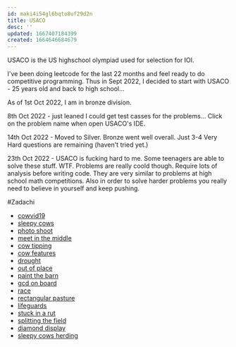 ```yaml
---
id: maki4i54gl6bqto8uf29d2n
title: USACO
desc: ''
updated: 1667407184399
created: 1664646684679
---
```


USACO is the US highschool olympiad used for selection for IOI. 

I've been doing leetcode for the last 22 months and feel ready to do competitive programming. Thus in Sept 2022, I decided to start with USACO - 25 years old and back to high school...

As of 1st Oct 2022, I am in bronze division.

8th Oct 2022 - just leaned I could get test casses for the problems... Click on the problem name when open USACO's IDE.

14th Oct 2022 - Moved to Silver. Bronze went well overall. Just 3-4 Very Hard questions are remaining (haven't tried yet.) 

23th Oct 2022 - USACO is fucking hard to me. Some teenagers are able to solve these stuff. WTF. Problems are really coold though. Require lots of analysis before writing code.
They are very similar to problems at high school math competitions. Also in order to solve harder problems you really need to believe in yourself and keep pushing.



#Zadachi
- [cowvid19](http://www.usaco.org/index.php?page=viewproblem2&cpid=1037)
- [sleepy cows](http://www.usaco.org/index.php?page=viewproblem2&cpid=892)
- [photo shoot](http://usaco.org/index.php?page=viewproblem2&cpid=1227)
- [meet in the middle](https://leetcode.com/problems/partition-array-into-two-arrays-to-minimize-sum-difference/)
- [cow tipping](http://www.usaco.org/index.php?page=viewproblem2&cpid=689)
- [cow features](http://www.usaco.org/index.php?page=viewproblem2&cpid=941)
- [drought](http://usaco.org/index.php?page=viewproblem2&cpid=1181)
- [out of place](http://www.usaco.org/index.php?page=viewproblem2&cpid=785)
- [paint the barn](http://www.usaco.org/index.php?page=viewproblem2&cpid=919)
- [gcd on board](https://atcoder.jp/contests/abc125/tasks/abc125_c)
- [race](http://www.usaco.org/index.php?page=viewproblem2&cpid=989)
- [rectangular pasture](http://www.usaco.org/index.php?page=viewproblem2&cpid=1063)
- [lifeguards](http://www.usaco.org/index.php?page=viewproblem2&cpid=786)
- [stuck in a rut](http://www.usaco.org/index.php?page=viewproblem2&cpid=1064)
- [splitting the field](http://www.usaco.org/index.php?page=viewproblem2&cpid=645)
- [diamond display](http://www.usaco.org/index.php?page=viewproblem2&cpid=643)
- [sleepy cows herding](http://www.usaco.org/index.php?page=viewproblem2&cpid=918)